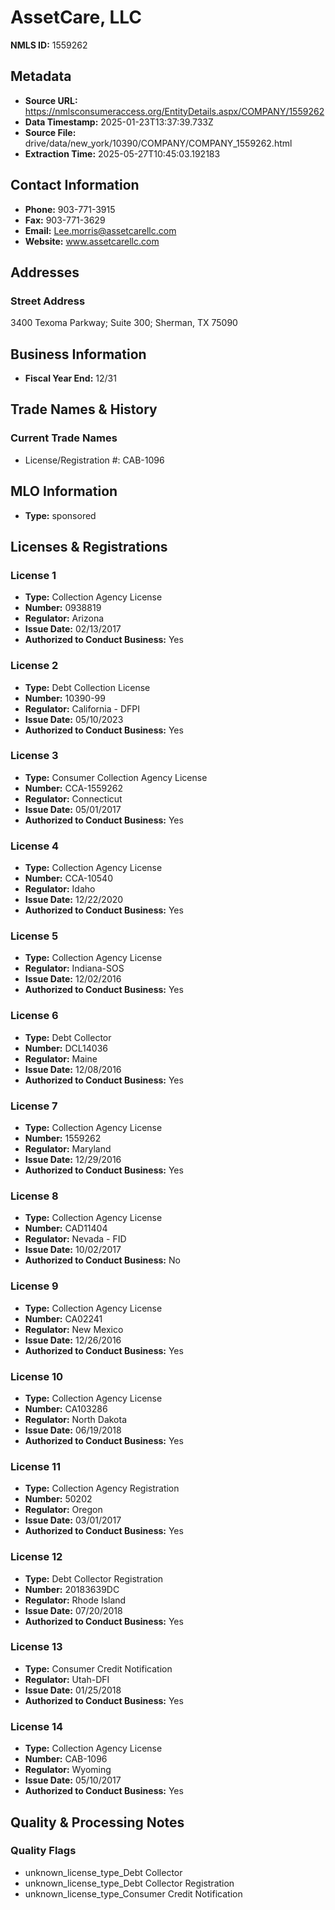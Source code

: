 # AssetCare, LLC

**NMLS ID:** 1559262

## Metadata
- **Source URL:** https://nmlsconsumeraccess.org/EntityDetails.aspx/COMPANY/1559262
- **Data Timestamp:** 2025-01-23T13:37:39.733Z
- **Source File:** drive/data/new_york/10390/COMPANY/COMPANY_1559262.html
- **Extraction Time:** 2025-05-27T10:45:03.192183

## Contact Information
- **Phone:** 903-771-3915
- **Fax:** 903-771-3629
- **Email:** Lee.morris@assetcarellc.com
- **Website:** www.assetcarellc.com

## Addresses
### Street Address
3400 Texoma Parkway; Suite 300; Sherman, TX 75090

## Business Information
- **Fiscal Year End:** 12/31

## Trade Names & History
### Current Trade Names
- License/Registration #: CAB-1096

## MLO Information
- **Type:** sponsored

## Licenses & Registrations

### License 1
- **Type:** Collection Agency License
- **Number:** 0938819
- **Regulator:** Arizona
- **Issue Date:** 02/13/2017
- **Authorized to Conduct Business:** Yes

### License 2
- **Type:** Debt Collection License
- **Number:** 10390-99
- **Regulator:** California - DFPI
- **Issue Date:** 05/10/2023
- **Authorized to Conduct Business:** Yes

### License 3
- **Type:** Consumer Collection Agency License
- **Number:** CCA-1559262
- **Regulator:** Connecticut
- **Issue Date:** 05/01/2017
- **Authorized to Conduct Business:** Yes

### License 4
- **Type:** Collection Agency License
- **Number:** CCA-10540
- **Regulator:** Idaho
- **Issue Date:** 12/22/2020
- **Authorized to Conduct Business:** Yes

### License 5
- **Type:** Collection Agency License
- **Regulator:** Indiana-SOS
- **Issue Date:** 12/02/2016
- **Authorized to Conduct Business:** Yes

### License 6
- **Type:** Debt Collector
- **Number:** DCL14036
- **Regulator:** Maine
- **Issue Date:** 12/08/2016
- **Authorized to Conduct Business:** Yes

### License 7
- **Type:** Collection Agency License
- **Number:** 1559262
- **Regulator:** Maryland
- **Issue Date:** 12/29/2016
- **Authorized to Conduct Business:** Yes

### License 8
- **Type:** Collection Agency License
- **Number:** CAD11404
- **Regulator:** Nevada - FID
- **Issue Date:** 10/02/2017
- **Authorized to Conduct Business:** No

### License 9
- **Type:** Collection Agency License
- **Number:** CA02241
- **Regulator:** New Mexico
- **Issue Date:** 12/26/2016
- **Authorized to Conduct Business:** Yes

### License 10
- **Type:** Collection Agency License
- **Number:** CA103286
- **Regulator:** North Dakota
- **Issue Date:** 06/19/2018
- **Authorized to Conduct Business:** Yes

### License 11
- **Type:** Collection Agency Registration
- **Number:** 50202
- **Regulator:** Oregon
- **Issue Date:** 03/01/2017
- **Authorized to Conduct Business:** Yes

### License 12
- **Type:** Debt Collector Registration
- **Number:** 20183639DC
- **Regulator:** Rhode Island
- **Issue Date:** 07/20/2018
- **Authorized to Conduct Business:** Yes

### License 13
- **Type:** Consumer Credit Notification
- **Regulator:** Utah-DFI
- **Issue Date:** 01/25/2018
- **Authorized to Conduct Business:** Yes

### License 14
- **Type:** Collection Agency License
- **Number:** CAB-1096
- **Regulator:** Wyoming
- **Issue Date:** 05/10/2017
- **Authorized to Conduct Business:** Yes

## Quality & Processing Notes
### Quality Flags
- unknown_license_type_Debt Collector
- unknown_license_type_Debt Collector Registration
- unknown_license_type_Consumer Credit Notification
